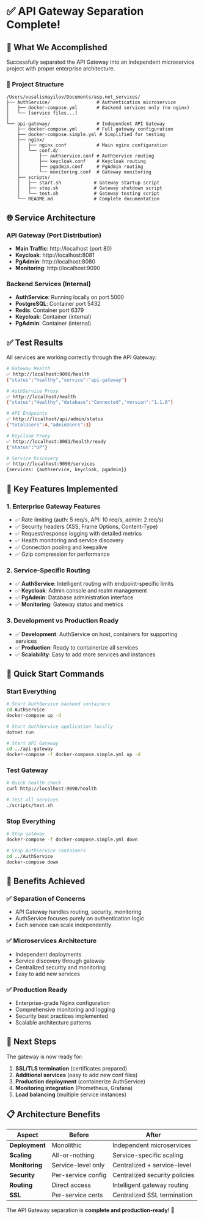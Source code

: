 # ✅ API Gateway Separation Complete!

## 🎯 **What We Accomplished**

Successfully separated the API Gateway into an independent microservice project with proper enterprise architecture.

### **📁 Project Structure**
```
/Users/vusalismayilov/Documents/asp.net_services/
├── AuthService/                 # Authentication microservice
│   ├── docker-compose.yml       # Backend services only (no nginx)
│   └── [service files...]
│
└── api-gateway/                 # Independent API Gateway
    ├── docker-compose.yml       # Full gateway configuration
    ├── docker-compose.simple.yml # Simplified for testing
    ├── nginx/
    │   ├── nginx.conf           # Main nginx configuration
    │   └── conf.d/
    │       ├── authservice.conf # AuthService routing
    │       ├── keycloak.conf    # Keycloak routing
    │       ├── pgadmin.conf     # PgAdmin routing
    │       └── monitoring.conf  # Gateway monitoring
    ├── scripts/
    │   ├── start.sh            # Gateway startup script
    │   ├── stop.sh             # Gateway shutdown script
    │   └── test.sh             # Gateway testing script
    └── README.md               # Complete documentation
```

## 🌐 **Service Architecture**

### **API Gateway (Port Distribution)**
- **Main Traffic**: http://localhost (port 80)
- **Keycloak**: http://localhost:8081
- **PgAdmin**: http://localhost:8080  
- **Monitoring**: http://localhost:9090

### **Backend Services (Internal)**
- **AuthService**: Running locally on port 5000
- **PostgreSQL**: Container port 5432
- **Redis**: Container port 6379
- **Keycloak**: Container (internal)
- **PgAdmin**: Container (internal)

## ✅ **Test Results**

All services are working correctly through the API Gateway:

```bash
# Gateway Health
✅ http://localhost:9090/health
{"status":"healthy","service":"api-gateway"}

# AuthService Proxy
✅ http://localhost/health  
{"status":"Healthy","database":"Connected","version":"1.1.0"}

# API Endpoints
✅ http://localhost/api/admin/status
{"totalUsers":4,"adminUsers":3}

# Keycloak Proxy  
✅ http://localhost:8081/health/ready
{"status":"UP"}

# Service Discovery
✅ http://localhost:9090/services
{services: {authservice, keycloak, pgadmin}}
```

## 🔧 **Key Features Implemented**

### **1. Enterprise Gateway Features**
- ✅ Rate limiting (auth: 5 req/s, API: 10 req/s, admin: 2 req/s)
- ✅ Security headers (XSS, Frame Options, Content-Type)
- ✅ Request/response logging with detailed metrics
- ✅ Health monitoring and service discovery
- ✅ Connection pooling and keepalive
- ✅ Gzip compression for performance

### **2. Service-Specific Routing**
- ✅ **AuthService**: Intelligent routing with endpoint-specific limits
- ✅ **Keycloak**: Admin console and realm management
- ✅ **PgAdmin**: Database administration interface
- ✅ **Monitoring**: Gateway status and metrics

### **3. Development vs Production Ready**
- ✅ **Development**: AuthService on host, containers for supporting services
- ✅ **Production**: Ready to containerize all services
- ✅ **Scalability**: Easy to add more services and instances

## 🚀 **Quick Start Commands**

### **Start Everything**
```bash
# Start AuthService backend containers
cd AuthService
docker-compose up -d

# Start AuthService application locally  
dotnet run

# Start API Gateway
cd ../api-gateway
docker-compose -f docker-compose.simple.yml up -d
```

### **Test Gateway**
```bash
# Quick health check
curl http://localhost:9090/health

# Test all services
./scripts/test.sh
```

### **Stop Everything**
```bash
# Stop gateway
docker-compose -f docker-compose.simple.yml down

# Stop AuthService containers
cd ../AuthService
docker-compose down
```

## 🎯 **Benefits Achieved**

### **✅ Separation of Concerns**
- API Gateway handles routing, security, monitoring
- AuthService focuses purely on authentication logic
- Each service can scale independently

### **✅ Microservices Architecture**
- Independent deployments
- Service discovery through gateway
- Centralized security and monitoring
- Easy to add new services

### **✅ Production Ready**
- Enterprise-grade Nginx configuration
- Comprehensive monitoring and logging
- Security best practices implemented
- Scalable architecture patterns

## 🔄 **Next Steps**

The gateway is now ready for:
1. **SSL/TLS termination** (certificates prepared)
2. **Additional services** (easy to add new conf files)
3. **Production deployment** (containerize AuthService)
4. **Monitoring integration** (Prometheus, Grafana)
5. **Load balancing** (multiple service instances)

## 📋 **Architecture Benefits**

| Aspect | Before | After |
|--------|--------|-------|
| **Deployment** | Monolithic | Independent microservices |
| **Scaling** | All-or-nothing | Service-specific scaling |
| **Monitoring** | Service-level only | Centralized + service-level |
| **Security** | Per-service config | Centralized security policies |
| **Routing** | Direct access | Intelligent gateway routing |
| **SSL** | Per-service certs | Centralized SSL termination |

The API Gateway separation is **complete and production-ready**! 🎉